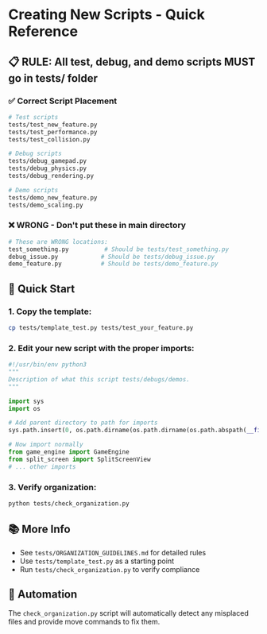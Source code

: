 # Creating New Scripts - Quick Reference

## 📋 RULE: All test, debug, and demo scripts MUST go in tests/ folder

### ✅ Correct Script Placement

```bash
# Test scripts
tests/test_new_feature.py
tests/test_performance.py
tests/test_collision.py

# Debug scripts  
tests/debug_gamepad.py
tests/debug_physics.py
tests/debug_rendering.py

# Demo scripts
tests/demo_new_feature.py
tests/demo_scaling.py
```

### ❌ WRONG - Don't put these in main directory
```bash
# These are WRONG locations:
test_something.py          # Should be tests/test_something.py
debug_issue.py            # Should be tests/debug_issue.py
demo_feature.py           # Should be tests/demo_feature.py
```

## 🚀 Quick Start

### 1. Copy the template:
```bash
cp tests/template_test.py tests/test_your_feature.py
```

### 2. Edit your new script with the proper imports:
```python
#!/usr/bin/env python3
"""
Description of what this script tests/debugs/demos.
"""

import sys
import os

# Add parent directory to path for imports
sys.path.insert(0, os.path.dirname(os.path.dirname(os.path.abspath(__file__))))

# Now import normally
from game_engine import GameEngine
from split_screen import SplitScreenView
# ... other imports
```

### 3. Verify organization:
```bash
python tests/check_organization.py
```

## 📚 More Info

- See `tests/ORGANIZATION_GUIDELINES.md` for detailed rules
- Use `tests/template_test.py` as a starting point
- Run `tests/check_organization.py` to verify compliance

## 🔧 Automation

The `check_organization.py` script will automatically detect any misplaced files and provide move commands to fix them.
